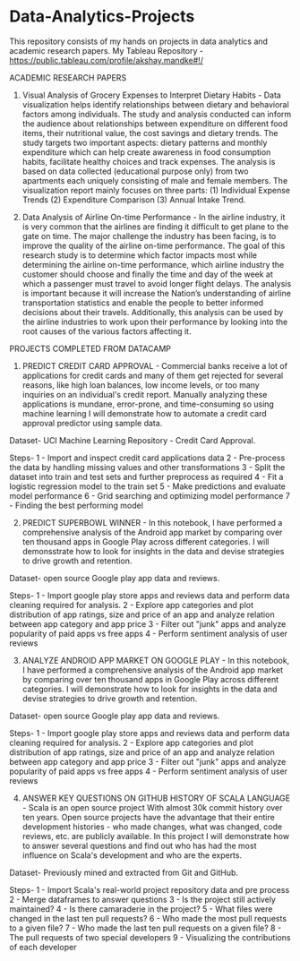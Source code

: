 # Data-Analytics-Projects
This repository consists of my hands on projects in data analytics and academic research papers.
My Tableau Repository - https://public.tableau.com/profile/akshay.mandke#!/

ACADEMIC RESEARCH PAPERS
1. Visual Analysis of Grocery Expenses to Interpret Dietary Habits - 
Data visualization helps identify relationships between dietary and behavioral factors among individuals. The study and analysis conducted can inform the audience about relationships between expenditure on different food items, their nutritional value, the cost savings and dietary trends. The study targets two important aspects: dietary patterns and monthly expenditure which can help create awareness in food consumption habits, facilitate healthy choices and track expenses. The analysis is based on data collected (educational purpose only) from two apartments each uniquely consisting of male and female members. The visualization report mainly focuses on three parts: (1) Individual Expense Trends (2) Expenditure Comparison (3) Annual Intake Trend.

2. Data Analysis of Airline On-time Performance - 
In the airline industry, it is very common that the airlines are finding it difficult to get plane to the gate on time. The major challenge the industry has been facing, is to improve the quality of the airline on-time performance. The goal of this research study is to determine which factor impacts most while determining the airline on-time performance, which airline industry the customer should choose and finally the time and day of the week at which a passenger must travel to avoid longer flight delays. The analysis is important because it will increase the Nation’s understanding of airline transportation statistics and enable the people to better informed decisions about their travels. Additionally, this analysis can be used by the airline industries to work upon their performance by looking into the root causes of the various factors affecting it.

PROJECTS COMPLETED FROM DATACAMP
1. PREDICT CREDIT CARD APPROVAL - 
Commercial banks receive a lot of applications for credit cards and many of them get rejected for several reasons, like high loan balances, low income levels, or too many inquiries on an individual's credit report. Manually analyzing these applications is mundane, error-prone, and time-consuming so using machine learning I will demonstrate how to automate a credit card approval predictor using sample data.

Dataset- UCI Machine Learning Repository - Credit Card Approval.

Steps-
1 - Import and inspect credit card applications data
2 - Pre-process the data by handling missing values and other transformations
3 - Split the dataset into train and test sets and further preprocess as required
4 - Fit a logistic regression model to the train set
5 - Make predictions and evaluate model performance
6 - Grid searching and optimizing model performance
7 - Finding the best performing model

2. PREDICT SUPERBOWL WINNER - 
In this notebook, I have performed a comprehensive analysis of the Android app market by comparing over ten thousand apps in Google Play across different categories. I will demonsstrate how to look for insights in the data and devise strategies to drive growth and retention.

Dataset- open source Google play app data and reviews.

Steps-
1 - Import google play store apps and reviews data and perform data cleaning required for analysis.
2 - Explore app categories and plot distribution of app ratings, size and price of an app and analyze relation between app category and app price
3 - Filter out "junk" apps and analyze popularity of paid apps vs free apps
4 - Perform sentiment analysis of user reviews

3. ANALYZE ANDROID APP MARKET ON GOOGLE PLAY - 
In this notebook, I have performed a comprehensive analysis of the Android app market by comparing over ten thousand apps in Google Play across different categories. I will demonstrate how to look for insights in the data and devise strategies to drive growth and retention.

Dataset- open source Google play app data and reviews.

Steps-
1 - Import google play store apps and reviews data and perform data cleaning required for analysis.
2 - Explore app categories and plot distribution of app ratings, size and price of an app and analyze relation between app category and app price
3 - Filter out "junk" apps and analyze popularity of paid apps vs free apps
4 - Perform sentiment analysis of user reviews

4. ANSWER KEY QUESTIONS ON GITHUB HISTORY OF SCALA LANGUAGE - 
Scala is an open source project With almost 30k commit history over ten years. Open source projects have the advantage that their entire development histories - who made changes, what was changed, code reviews, etc. are publicly available. In this project I will demonstrate how to answer several questions and find out who has had the most influence on Scala's development and who are the experts. 

Dataset- Previously mined and extracted from Git and GitHub.

Steps-
1 - Import Scala's real-world project repository data and pre process
2 - Merge dataframes to answer questions
3 - Is the project still actively maintained?
4 - Is there camaraderie in the project?
5 - What files were changed in the last ten pull requests?
6 - Who made the most pull requests to a given file?
7 - Who made the last ten pull requests on a given file?
8 - The pull requests of two special developers
9 - Visualizing the contributions of each developer
